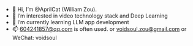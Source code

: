 - 👋 Hi, I’m @AprilCat (William Zou).
- 👀 I’m interested in video technology stack and Deep Learning
- 🌱 I’m currently learning LLM app development
- 📫 604241857@qq.com is often used. or voidsoul.zou@gmail.com or WeChat: voidsoul

<!---
AprilCat/AprilCat is a ✨ special ✨ repository because its `README.md` (this file) appears on your GitHub profile.
You can click the Preview link to take a look at your changes.
--->
